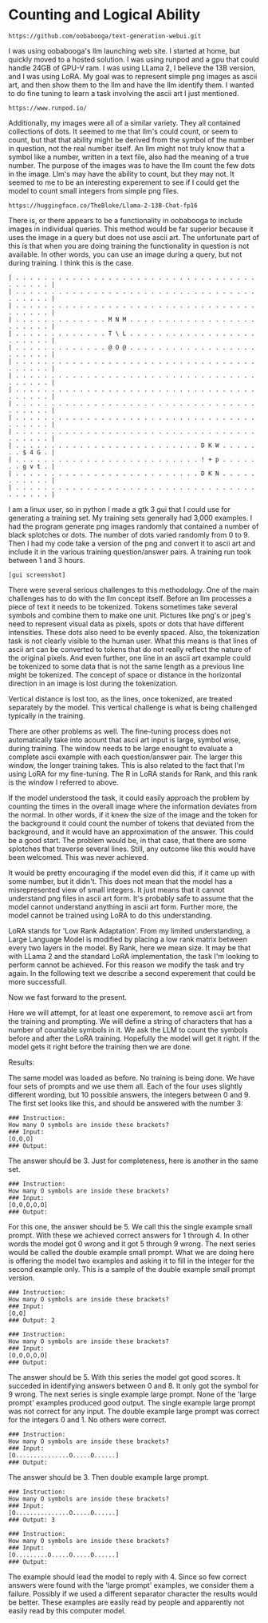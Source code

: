 # Counting and Logical Ability 

```
https://github.com/oobabooga/text-generation-webui.git 
```

I was using oobabooga's llm launching web site. I started at home, but quickly moved to a hosted solution. I was using runpod and a gpu that could handle 24GB of GPU-V ram. I was using LLama 2, I believe the 13B version, and I was using LoRA. My goal was to represent simple png images as ascii art, and then show them to the llm and have the llm identify them. I wanted to do fine tuning to learn a task involving the ascii art I just mentioned.

```
https://www.runpod.io/
```

Additionally, my images were all of a similar variety. They all contained collections of dots. It seemed to me that llm's could count, or seem to count, but that that ability might be derived from the symbol of the number in question, not the real number itself. An llm might not truly know that a symbol like a number, written in a text file, also had the meaning of a true number. The purpose of the images was to have the llm count the few dots in the image. Llm's may have the ability to count, but they may not. It seemed to me to be an interesting experement to see if I could get the model to count small integers from simple png files.

```
https://huggingface.co/TheBloke/Llama-2-13B-Chat-fp16
```

There is, or there appears to be a functionality in oobabooga to include images in individual queries. This method would be far superior because it uses the image in a query but does not use ascii art. The unfortunate part of this is that when you are doing training the functionality in question is not available. In other words, you can use an image during a query, but not during training. I think this is the case.

```text
| . . . . . . . . . . . . . . . . . . . . . . . . . . . . . . . . . . . . . . . . |
| . . . . . . . . . . . . . . . . . . . . . . . . . . . . . . . . . . . . . . . . |
| . . . . . . . . . . . . . . . . . . . . . . . . . . . . . . . . . . . . . . . . |
| . . . . . . . . . . . . . M N M . . . . . . . . . . . . . . . . . . . . . . . . |
| . . . . . . . . . . . . . T \ L . . . . . . . . . . . . . . . . . . . . . . . . |
| . . . . . . . . . . . . . @ O @ . . . . . . . . . . . . . . . . . . . . . . . . |
| . . . . . . . . . . . . . . . . . . . . . . . . . . . . . . . . . . . . . . . . |
| . . . . . . . . . . . . . . . . . . . . . . . . . . . . . . . . . . . . . . . . |
| . . . . . . . . . . . . . . . . . . . . . . . . . . . . . . . . . . . . . . . . |
| . . . . . . . . . . . . . . . . . . . . . . . . . . . . . . . . . . . . . . . . |
| . . . . . . . . . . . . . . . . . . . . . . . . . . . . . . . . . . . . . . . . |
| . . . . . . . . . . . . . . . . . . . . . . . . . . . . . . . . . . . . . . . . |
| . . . . . . . . . . . . . . . . . . . . . . . . . . D K W . . . . . . . $ 4 G . |
| . . . . . . . . . . . . . . . . . . . . . . . . . . ! + p . . . . . . . g v t . |
| . . . . . . . . . . . . . . . . . . . . . . . . . . D K N . . . . . . . . . . . |
| . . . . . . . . . . . . . . . . . . . . . . . . . . . . . . . . . . . . . . . . |

```

I am a linux user, so in python I made a gtk 3 gui that I could use for generating a training set. My training sets generally had 3,000 examples. I had the program generate png images randomly that contained a number of black splotches or dots. The number of dots varied randomly from 0 to 9. Then I had my code take a version of the png and convert it to ascii art and include it in the various training question/answer pairs. A training run took between 1 and 3 hours.

```text
[gui screenshot]
```

There were several serious challenges to this methodology. One of the main challenges has to do with the llm concept itself. Before an llm processes a piece of text it needs to be tokenized. Tokens sometimes take several symbols and combine them to make one unit. Pictures like png's or jpeg's need to represent visual data as pixels, spots or dots that have different intensities. These dots also need to be evenly spaced. Also, the tokenization task is not clearly visible to the human user. What this means is that lines of ascii art can be converted to tokens that do not really reflect the nature of the original pixels. And even further, one line in an ascii art example could be tokenized to some data that is not the same length as a previous line might be tokenized. The concept of space or distance in the horizontal direction in an image is lost during the tokenization.

Vertical distance is lost too, as the lines, once tokenized, are treated separately by the model. This vertical challenge is what is being challenged typically in the training.

There are other problems as well. The fine-tuning process does not automatically take into acount that ascii art input is large, symbol wise, during training. The window needs to be large enought to evaluate a complete ascii example with each question/answer pair. The larger this window, the longer training takes. This is also related to the fact that I'm using LoRA for my fine-tuning. The R in LoRA stands for Rank, and this rank is the window I referred to above.

If the model understood the task, it could easily approach the problem by counting the times in the overall image where the information deviates from the normal. In other words, if it knew the size of the image and the token for the background it could count the number of tokens that deviated from the background, and it would have an approximation of the answer. This could be a good start. The problem would be, in that case, that there are some splotches that traverse several lines. Still, any outcome like this would have been welcomed. This was never achieved.

It would be pretty encouraging if the model even did this, if it came up with some number, but it didn't. This does not mean that the model has a misrepresented view of small integers. It just means that it cannot understand png files in ascii art form. It's probably safe to assume that the model cannot understand anything in ascii art form. Further more, the model cannot be trained using LoRA to do this understanding.

LoRA stands for 'Low Rank Adaptation'. From my limited understanding, a Large Language Model is modified by placing a low rank matrix between every two layers in the model. By Rank, here we mean size. It may be that with LLama 2 and the standard LoRA implementation, the task I'm looking to perform cannot be achieved. For this reason we modify the task and try again. In the following text we describe a second experement that could be more successfull.

Now we fast forward to the present.

Here we will attempt, for at least one experement, to remove ascii art from the training and prompting. We will define a string of characters that has a number of countable symbols in it. We ask the LLM to count the symbols before and after the LoRA training. Hopefully the model will get it right. If the model gets it right before the training then we are done.

Results:

The same model was loaded as before. No training is being done. We have four sets of prompts and we use them all. Each of the four uses slightly different wording, but 10 possible answers, the integers between 0 and 9. The first set looks like this, and should be answered with the number 3:

```text
### Instruction:
How many O symbols are inside these brackets?
### Input:
[O,O,O]
### Output:
```

The answer should be 3. Just for completeness, here is another in the same set.

```text
### Instruction:
How many O symbols are inside these brackets?
### Input:
[O,O,O,O,O]
### Output:
```

For this one, the answer should be 5. We call this the single example small prompt. With these we achieved correct answers for 1 through 4. In other words the model got 0 wrong and it got 5 through 9 wrong. The next series would be called the double example small prompt. What we are doing here is offering the model two examples and asking it to fill in the integer for the second example only. This is a sample of the double example small prompt version.

```text
### Instruction:
How many O symbols are inside these brackets?
### Input:
[O,O]
### Output: 2 

### Instruction:
How many O symbols are inside these brackets?
### Input:
[O,O,O,O,O]
### Output:
```
The answer should be 5. With this series the model got good scores. It succeded in identifying answers between 0 and 8. It only got the symbol for 9 wrong.
The next series is single example large prompt. None of the 'large prompt' examples produced good output. The single example large prompt was not correct for any input. The double example large prompt was correct for the integers 0 and 1. No others were correct.

```text
### Instruction:
How many O symbols are inside these brackets?
### Input:
[O...............O.....O......]
### Output: 
```
The answer should be 3.
Then double example large prompt.

```text
### Instruction:
How many O symbols are inside these brackets?
### Input:
[O...............O.....O......]
### Output: 3

### Instruction:
How many O symbols are inside these brackets?
### Input:
[O.........O.....O.....O......]
### Output:
```

The example should lead the model to reply with 4. Since so few correct answers were found with the 'large prompt' examples, we consider them a failure. Possibly if we used a different separator character the results would be better. These examples are easily read by people and apparently not easily read by this computer model.

